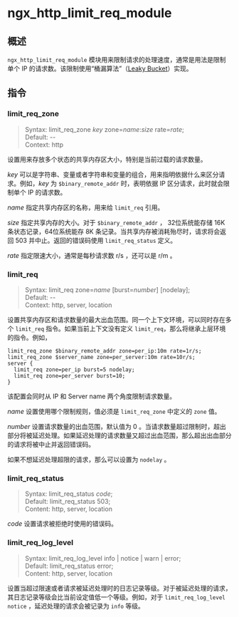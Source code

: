 # ngx_http_limit_req_module

## 概述

`ngx_http_limit_req_module` 模块用来限制请求的处理速度，通常是用法是限制单个 IP 的请求数。该限制使用“桶漏算法”（[Leaky Bucket](http://leyew.blog.51cto.com/5043877/860302/)）实现。

## 指令

### limit_req_zone

> Syntax: limit_req_zone *key* zone=*name*:*size* rate=*rate*;  
> Default: --  
> Context: http

设置用来存放多个状态的共享内存区大小，特别是当前过载的请求数量。

*key* 可以是字符串、变量或者字符串和变量的组合，用来指明依据什么来区分请求。例如，*key* 为 `$binary_remote_addr` 时，表明依据 IP 区分请求，此时就会限制单个 IP 的请求数。

*name* 指定共享内存区的名称，用来给 `limit_req` 引用。

*size* 指定共享内存的大小。对于 `$binary_remote_addr` ， 32位系统能存储 16K 条状态记录，64位系统能存 8K 条记录。当共享内存被消耗殆尽时，请求将会返回 503 并中止。返回的错误码使用 `limit_req_status` 定义。

*rate* 指定限速大小，通常是每秒请求数 r/s ，还可以是 r/m 。

### limit_req

> Syntax: limit_req zone=*name* [burst=*number*] [nodelay];  
> Default: --  
> Context: http, server, location

设置共享内存区和请求数量的最大出血范围。同一个上下文环境，可以同时存在多个 `limit_req` 指令。如果当前上下文没有定义 `limit_req`，那么将继承上层环境的指令。例如，

```nginx
limit_req_zone $binary_remote_addr zone=per_ip:10m rate=1r/s;
limit_req_zone $server_name zone=per_server:10m rate=10r/s;
server {
  limit_req zone=per_ip burst=5 nodelay;
  limit_req zone=per_server burst=10;
}
```

该配置会同时从 IP 和 Server name 两个角度限制请求数量。

*name* 设置使用哪个限制规则，值必须是 `limit_req_zone` 中定义的 `zone` 值。

*number* 设置请求数量的出血范围，默认值为 0 。当请求数量超过限制时，超出部分将被延迟处理。如果延迟处理的请求数量又超过出血范围，那么超出出血部分的请求将被中止并返回错误码。

如果不想延迟处理超限的请求，那么可以设置为 `nodelay` 。

### limit_req_status

> Syntax: limit_req_status *code*;   
> Default: limit_req_status 503;  
> Content: http, server, location

*code* 设置请求被拒绝时使用的错误码。

### limit_req_log_level

> Syntax: limit_req_log_level info | notice | warn | error;   
> Default: limit_req_status error;  
> Content: http, server, location

设置当超过限速或者请求被延迟处理时的日志记录等级。对于被延迟处理的请求，其日志记录等级会比当前设定值低一个等级。例如，对于 `limit_req_log_level notice` ，延迟处理的请求会被记录为 `info` 等级。